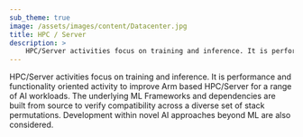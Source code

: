 ```yaml
---
sub_theme: true
image: /assets/images/content/Datacenter.jpg
title: HPC / Server
description: >
    HPC/Server activities focus on training and inference. It is performance and functionality oriented activity to improve Arm based HPC/Server for a range of AI workloads...
---
```

HPC/Server activities focus on training and inference. It is performance and functionality oriented activity to improve Arm based HPC/Server for a range of AI workloads. The underlying ML Frameworks and dependencies are built from source to verify compatibility across a diverse set of stack permutations. Development within novel AI approaches beyond ML are also considered.

